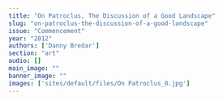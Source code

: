 ```yaml
---
title: "On Patroclus, The Discussion of a Good Landscape"
slug: "on-patroclus-the-discussion-of-a-good-landscape"
issue: "Commencement"
year: "2012"
authors: ['Danny Bredar']
section: "art"
audio: []
main_image: ""
banner_image: ""
images: ['sites/default/files/On Patroclus_0.jpg']
---
```

